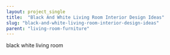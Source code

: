 ```yaml
---
layout: project_single
title:  "Black And White Living Room Interior Design Ideas"
slug: "black-and-white-living-room-interior-design-ideas"
parent: "living-room-furniture"
---
```

black white living room